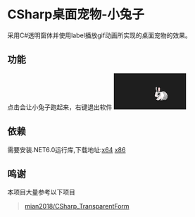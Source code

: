 # CSharp桌面宠物-小兔子

采用C#透明窗体并使用label播放gif动画所实现的桌面宠物的效果。

## 功能

点击会让小兔子跑起来，右键退出软件
![](演示.gif)

## 依赖

需要安装.NET6.0运行库,下载地址:[x64](https://dotnet.microsoft.com/zh-cn/download/dotnet/thank-you/runtime-desktop-6.0.13-windows-x64-installer) [x86](https://dotnet.microsoft.com/zh-cn/download/dotnet/thank-you/runtime-desktop-6.0.13-windows-x86-installer)  

## 鸣谢

本项目大量参考以下项目

> [mian2018/CSharp_TransparentForm](https://github.com/mian2018/CSharp_TransparentForm)

